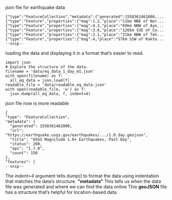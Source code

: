 json file for earthquake data
```
{"type":"FeatureCollection","metadata":{"generated":1550361461000,...
{"type":"Feature","properties":{"mag":1.2,"place":"11km NNE of Nor...
{"type":"Feature","properties":{"mag":4.3,"place":"69km NNW of Ayn...
{"type":"Feature","properties":{"mag":3.6,"place":"126km SSE of Co...
{"type":"Feature","properties":{"mag":2.1,"place":"21km NNW of Teh...
{"type":"Feature","properties":{"mag":4,"place":"57km SSW of Kakto...
--snip--
```
loading the data and displaying it in a format that’s easier to read.
```
import json
# Explore the structure of the data.
filename = 'data/eq_data_1_day_m1.json'
with open(filename) as f:
  all_eq_data = json.load(f)
readable_file = 'data/readable_eq_data.json'
with open(readable_file, 'w') as f:
  json.dump(all_eq_data, f, indent=4)
```
json file now is more readable
```
{
"type": "FeatureCollection",
"metadata": {
  "generated": 1550361461000,
  "url": "https://earthquake.usgs.gov/earthquakes/.../1.0_day.geojson",
  "title": "USGS Magnitude 1.0+ Earthquakes, Past Day",
  "status": 200,
  "api": "1.7.0",
  "count": 158
},
"features": [
--snip--
```
The <i>indent=4</i> argument tells <i>dump()</i> to format the data using indentation that matches the data’s structure.
<b>"metadata"</b> This tells us when the data file was generated and where we can find the data online
This <b>geoJSON</b> file has a structure that’s helpful for location-based data.





